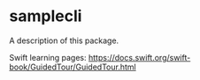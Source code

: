 # samplecli

A description of this package.

Swift learning pages:
https://docs.swift.org/swift-book/GuidedTour/GuidedTour.html
